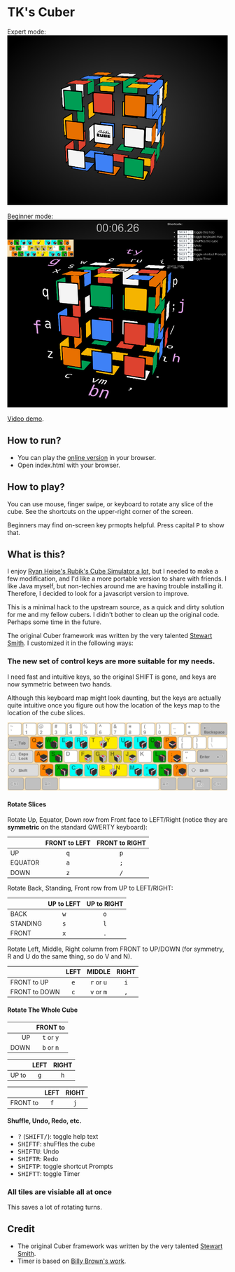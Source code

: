 # TK's Cuber

Expert mode:
![Screenshot2](https://github.com/tsankuanglee/cuber/blob/master/docs/screenshots/screenshot2.png)

Beginner mode:
![Screenshot3](https://github.com/tsankuanglee/cuber/blob/master/docs/screenshots/screenshot3.png)

[Video demo](https://youtu.be/8uy3vYhZeqo).


## How to run?

- You can play the [online version](https://tsankuanglee.github.io/cuber/) in your browser.
- Open index.html with your browser.

## How to play?

You can use mouse, finger swipe, or keyboard to rotate any slice of the cube. See the shortcuts on the upper-right corner of the screen.

Beginners may find on-screen key prmopts helpful. Press capital <kbd>P</kbd> to show that.

## What is this?

I enjoy [Ryan Heise's Rubik's Cube Simulator a lot](http://www.ryanheise.com/cube/speed.html), but I needed to make a few modification, and I'd like a more portable version to share with friends. I like Java myself, but non-techies around me are having trouble installing it. Therefore, I decided to look for a javascript version to improve.

This is a minimal hack to the upstream source, as a quick and dirty solution for me and my fellow cubers. I didn't bother to clean up the original code. Perhaps some time in the future.

The original Cuber framework was written by the very talented [Stewart Smith](https://github.com/stewdio/Cuber-DEMO). I customized it in the following ways:

### The new set of control keys are more suitable for my needs.

I need fast and intuitive keys, so the original SHIFT is gone, and keys are now symmetric between two hands.

Although this keyboard map might look daunting, but the keys are actually quite intuitive once you figure out how the location of the keys map to the location of the cube slices.

![Keyboard Chart](https://github.com/tsankuanglee/cuber/blob/master/docs/keyboard_chart/keyboard_chart.png)

#### Rotate Slices

Rotate Up, Equator, Down row from Front face to LEFT/Right (notice they are **symmetric** on the standard QWERTY keyboard):

|       | FRONT to LEFT  | FRONT to RIGHT |
|-------|:--------------:|:--------------:|
|UP     |<kbd>q</kbd>    |<kbd>p</kbd>    |
|EQUATOR|<kbd>a</kbd>    |<kbd>;</kbd>    |
|DOWN   |<kbd>z</kbd>    |<kbd>/</kbd>    |


Rotate Back, Standing, Front row from UP to LEFT/RIGHT:

|        | UP to LEFT  | UP to RIGHT |
|--------|:-----------:|:-----------:|
|BACK    |<kbd>w</kbd> |<kbd>o</kbd> |
|STANDING|<kbd>s</kbd> |<kbd>l</kbd> |
|FRONT   |<kbd>x</kbd> |<kbd>.</kbd> |


Rotate Left, Middle, Right column from FRONT to UP/DOWN (for symmetry, R and U do the same thing, so do V and N).

|              | LEFT       | MIDDLE                     | RIGHT      |
|--------------|:----------:|:--------------------------:|:----------:|
|FRONT to UP   |<kbd>e</kbd>|<kbd>r</kbd> or <kbd>u</kbd>|<kbd>i</kbd>|
|FRONT to DOWN |<kbd>c</kbd>|<kbd>v</kbd> or <kbd>m</kbd>|<kbd>,</kbd>|


#### Rotate The Whole Cube

|    | FRONT to                   |
|---:|:--------------------------:|
|UP  |<kbd>t</kbd> or <kbd>y</kbd>|
|DOWN|<kbd>b</kbd> or <kbd>n</kbd>|

|     | LEFT       |RIGHT       |
|----:|:----------:|:----------:|
|UP to|<kbd>g</kbd>|<kbd>h</kbd>|

|        | LEFT       |RIGHT       |
|-------:|:----------:|:----------:|
|FRONT to|<kbd>f</kbd>|<kbd>j</kbd>|


#### Shuffle, Undo, Redo, etc.

* <kbd>?</kbd> (<kbd>SHIFT</kbd><kbd>/</kbd>): toggle help text
* <kbd>SHIFT</kbd><kbd>F</kbd>: shuFfles the cube
* <kbd>SHIFT</kbd><kbd>U</kbd>: Undo
* <kbd>SHIFT</kbd><kbd>R</kbd>: Redo
* <kbd>SHIFT</kbd><kbd>P</kbd>: toggle shortcut Prompts
* <kbd>SHIFT</kbd><kbd>T</kbd>: toggle Timer

### All tiles are visiable all at once

This saves a lot of rotating turns.

## Credit

* The original Cuber framework was written by the very talented [Stewart Smith](https://github.com/stewdio/Cuber-DEMO).
* Timer is based on [Billy Brown's work](https://codepen.io/_Billy_Brown/pen/dbJeh).
